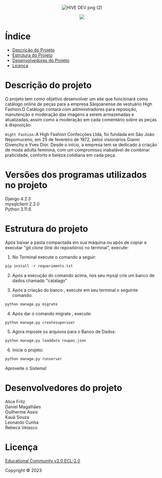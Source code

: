 <p align="center">
  <img src="https://github.com/LeoCorleone/tcc_senai/assets/99774912/750e0128-64f0-40c8-8085-ae8b7a135c8e" alt="HIVE DEV png (2)">
</p>


<p align="center">
<img loading="lazy" src="http://img.shields.io/static/v1?label=STATUS&message=EM%20DESENVOLVIMENTO&color=GREEN&style=for-the-badge"/>
</p>

# Índice 
* [Descrição do Projeto](#-Descrição-do-projeto)
* [Estrutura do Projeto](#Estrutura-do-projeto)
* [Desenvolvedores do Projeto](#Desenvolvedores-do-projeto)
* [Licença](#licença)

# Descrição do projeto
O projeto tem como objetivo desenvolver um site que funcionará como catálogo online de peças para a empresa Sãojoanense de vestuário High Fashion.O Catálogo contará com administradores para reposição, manutenção e moderação das imagens a serem armazenadas e atualizadas, assim como a moderação em cada comentário sobre as peças à disposição.


`Hight Fashion:`A High Fashion Confecções Ltda, foi fundada em São João Nepomuceno, em 25 de fevereiro de 1972, pelos visionários Gianni Givenchy e Yves Dior. Desde o início, a empresa tem se dedicado à criação de moda adulta feminina, com um compromisso inabalável de combinar praticidade, conforto e beleza cotidiana em cada peça.
# Versões dos programas utilizados no projeto

Django 4.2.3 <br>
mysqlclient 2.2.0 <br>
Python 3.11.6<br>

# Estrutura do projeto
Após baixar a pasta compactada em sua máquina ou após de copiar e executar "git clone (link do repositório) no terminal", execute:

1. No Terminal execute o comando a seguir:

```python
pip install -r requeriments.txt
```

2. Após a execução do comando acima, nos seu mysql crie um banco de dados chamado "catalago"

3. Após a criação do banco , execute em seu terminal o seguinte comando:

```python
python manage.py migrate
```
4. Após dar o comando migrate , execute:

```python
python manage.py createsuperuser
```

5. Agora imposte os arquivos para o Banco de Dados:

```python
python manage.py loaddata roupas.json
```

6. Inicie o projeto:

```python
python manage.py runserver
```

Aproveite o Sistema!

# Desenvolvedores do projeto

Alice Fritz <br>
Daniel Magalhães <br>
Guilherme Assis <br>
Kauã Souza <br>
Leonardo Cunha <br>
Rebeca Velasco <br>

# Licença
[Educational Community v2.0 ECL-2.0]()

Copyright :copyright: 2023 





 






